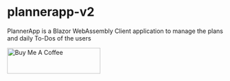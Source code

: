 # plannerapp-v2
PlannerApp is a Blazor WebAssembly Client application to manage the plans and daily To-Dos of the users 


<a href="https://www.buymeacoffee.com/akacademy99" target="_blank"><img src="https://cdn.buymeacoffee.com/buttons/v2/default-yellow.png" alt="Buy Me A Coffee" style="height: 60px !important;width: 217px !important;" ></a>
